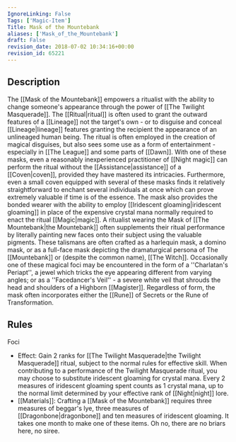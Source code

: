 ```yaml
---
IgnoreLinking: False
Tags: ['Magic-Item']
Title: Mask of the Mountebank
aliases: ['Mask_of_the_Mountebank']
draft: False
revision_date: 2018-07-02 10:34:16+00:00
revision_id: 65221
---
```


## Description
The [[Mask of the Mountebank]] empowers a ritualist with the ability to change someone's appearance through the power of [[The Twilight Masquerade]]. The [[Ritual|ritual]] is often used to grant the outward features of a [[Lineage]] not the target's own - or to disguise and conceal [[Lineage|lineage]] features granting the recipient the appearance of an unlineaged human being. The ritual is often employed in the creation of magical disguises, but also sees some use as a form of entertainment - especially in [[The League]] and some parts of [[Dawn]].
With one of these masks, even a reasonably inexperienced practitioner of [[Night magic]] can perform the ritual without the [[Assistance|assistance]] of a [[Coven|coven]], provided they have mastered its intricacies. Furthermore, even a small coven equipped with several of these masks finds it relatively straightforward to enchant several individuals at once which can prove extremely valuable if time is of the essence.
The mask also provides the bonded wearer with the ability to employ [[Iridescent gloaming|iridescent gloaming]] in place of the expensive crystal mana normally required to enact the ritual [[Magic|magic]]. A ritualist wearing the Mask of [[The Mountebank|the Mountebank]] often supplements their ritual performance by literally painting new faces onto their subject using the valuable pigments.
These talismans are often crafted as a harlequin mask, a domino mask, or as a full-face mask depicting the dramaturgical persona of The [[Mountebank]] or (despite the common name), [[The Witch]]. Occasionally one of these magical foci may be encountered in the form of a ''Charlatan's Periapt'', a jewel which tricks the eye appearing different from varying angles; or as a ''Facedancer's Veil'' - a severe white veil that shrouds the head and shoulders of a Highborn [[Magister]]. Regardless of form, the mask often incorporates either the [[Rune]] of Secrets or the Rune of Transformation.
## Rules
Foci
* Effect: Gain 2 ranks for [[The Twilight Masquerade|the Twilight Masquerade]] ritual, subject to the normal rules for effective skill. When contributing to a performance of the Twilight Masquerade ritual, you may choose to substitute iridescent gloaming for crystal mana. Every 2 measures of iridescent gloaming spent counts as 1 crystal mana, up to the normal limit determined by your effective rank of [[Night|night]] lore. 
* [[Materials]]: Crafting a [[Mask of the Mountebank]] requires three measures of beggar's lye, three measures of [[Dragonbone|dragonbone]] and ten measures of iridescent gloaming. It takes one month to make one of these items.
Oh no, there are no briars here, no siree.